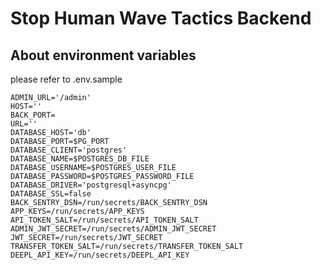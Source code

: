 # Stop Human Wave Tactics Backend

## About environment variables

please refer to .env.sample

```env
ADMIN_URL='/admin'
HOST=''
BACK_PORT=
URL=''
DATABASE_HOST='db'
DATABASE_PORT=$PG_PORT
DATABASE_CLIENT='postgres'
DATABASE_NAME=$POSTGRES_DB_FILE
DATABASE_USERNAME=$POSTGRES_USER_FILE
DATABASE_PASSWORD=$POSTGRES_PASSWORD_FILE
DATABASE_DRIVER='postgresql+asyncpg'
DATABASE_SSL=false
BACK_SENTRY_DSN=/run/secrets/BACK_SENTRY_DSN
APP_KEYS=/run/secrets/APP_KEYS
API_TOKEN_SALT=/run/secrets/API_TOKEN_SALT
ADMIN_JWT_SECRET=/run/secrets/ADMIN_JWT_SECRET
JWT_SECRET=/run/secrets/JWT_SECRET
TRANSFER_TOKEN_SALT=/run/secrets/TRANSFER_TOKEN_SALT
DEEPL_API_KEY=/run/secrets/DEEPL_API_KEY
```
